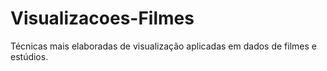 # Visualizacoes-Filmes
Técnicas mais elaboradas de visualização aplicadas em dados de filmes e estúdios. 

